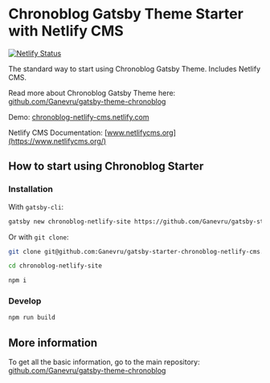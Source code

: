 # Chronoblog Gatsby Theme Starter with Netlify CMS

[![Netlify Status](https://api.netlify.com/api/v1/badges/ed253426-cae8-40fc-9647-28a8cd1f5a28/deploy-status)](https://app.netlify.com/sites/chronoblog-netlify-cms/deploys)

The standard way to start using Chronoblog Gatsby Theme. Includes Netlify CMS.

Read more about Chronoblog Gatsby Theme here: [github.com/Ganevru/gatsby-theme-chronoblog](https://github.com/Ganevru/gatsby-starter-chronoblog)

Demo: [chronoblog-netlify-cms.netlify.com](https://chronoblog-netlify-cms.netlify.com)

Netlify CMS Documentation: [www.netlifycms.org](https://www.netlifycms.org/)

## How to start using Chronoblog Starter

### Installation

With `gatsby-cli`:

```bash
gatsby new chronoblog-netlify-site https://github.com/Ganevru/gatsby-starter-chronoblog-netlify-cms
```

Or with `git clone`:

```bash
git clone git@github.com:Ganevru/gatsby-starter-chronoblog-netlify-cms.git chronoblog-site

cd chronoblog-netlify-site

npm i
```

### Develop

```bash
npm run build
```

## More information

To get all the basic information, go to the main repository: [github.com/Ganevru/gatsby-theme-chronoblog](https://github.com/Ganevru/gatsby-starter-chronoblog)
